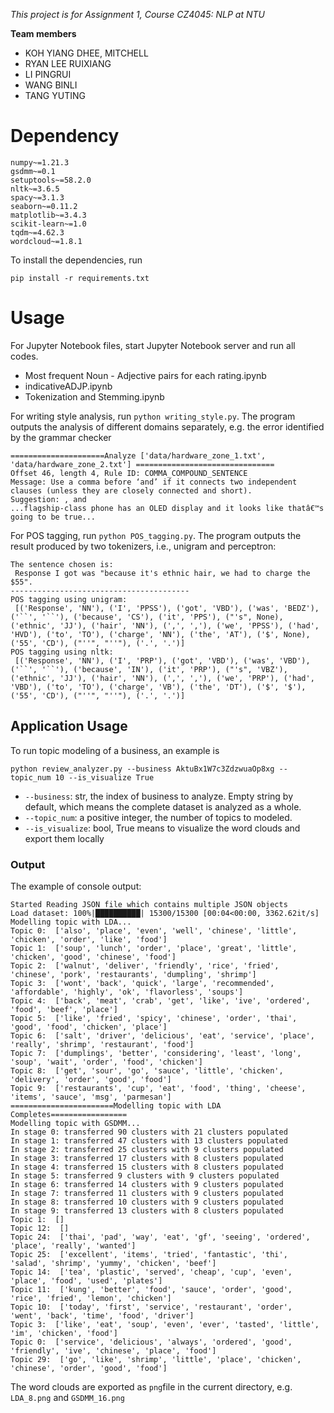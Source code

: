 *This project is for Assignment 1, Course CZ4045: NLP at NTU*

**Team members**
+ KOH YIANG DHEE, MITCHELL
+ RYAN LEE RUIXIANG
+ LI PINGRUI
+ WANG BINLI
+ TANG YUTING

# Dependency 
```
numpy~=1.21.3
gsdmm~=0.1
setuptools~=58.2.0
nltk~=3.6.5
spacy~=3.1.3
seaborn~=0.11.2
matplotlib~=3.4.3
scikit-learn~=1.0
tqdm~=4.62.3
wordcloud~=1.8.1
```

To install the dependencies, run 
```
pip install -r requirements.txt
```
# Usage 
For Jupyter Notebook files, start Jupyter Notebook server and run all codes.
+ Most frequent Noun - Adjective pairs for each rating.ipynb
+ indicativeADJP.ipynb
+ Tokenization and Stemming.ipynb

For writing style analysis, run `python writing_style.py`. The program outputs the analysis of different domains separately, e.g.
the error identified by the grammar checker 
```
=====================Analyze ['data/hardware_zone_1.txt', 'data/hardware_zone_2.txt'] ===============================
Offset 46, length 4, Rule ID: COMMA_COMPOUND_SENTENCE
Message: Use a comma before ‘and’ if it connects two independent clauses (unless they are closely connected and short).
Suggestion: , and
...flagship-class phone has an OLED display and it looks like thatâ€™s going to be true...
```

For POS tagging, run `python POS_tagging.py`. The program outputs the result
produced by two tokenizers, i.e., unigram and perceptron:
```
The sentence chosen is: 
 Response I got was "because it's ethnic hair, we had to charge the $55".
----------------------------------------
POS tagging using unigram: 
 [('Response', 'NN'), ('I', 'PPSS'), ('got', 'VBD'), ('was', 'BEDZ'), ('``', '``'), ('because', 'CS'), ('it', 'PPS'), ("'s", None), ('ethnic', 'JJ'), ('hair', 'NN'), (',', ','), ('we', 'PPSS'), ('had', 'HVD'), ('to', 'TO'), ('charge', 'NN'), ('the', 'AT'), ('$', None), ('55', 'CD'), ("''", "''"), ('.', '.')]
POS tagging using nltk:
 [('Response', 'NN'), ('I', 'PRP'), ('got', 'VBD'), ('was', 'VBD'), ('``', '``'), ('because', 'IN'), ('it', 'PRP'), ("'s", 'VBZ'), ('ethnic', 'JJ'), ('hair', 'NN'), (',', ','), ('we', 'PRP'), ('had', 'VBD'), ('to', 'TO'), ('charge', 'VB'), ('the', 'DT'), ('$', '$'), ('55', 'CD'), ("''", "''"), ('.', '.')]

```


## Application Usage 
To run topic modeling of a business, an example is 
```
python review_analyzer.py --business AktuBx1W7c3ZdzwuaOp8xg --topic_num 10 --is_visualize True
```
+ `--business`: str, the index of business to analyze. Empty string by default, which means 
the complete dataset is analyzed as a whole.
+ `--topic_num`: a positive integer, the number of topics to modeled. 
+ `--is_visualize`: bool, True means to visualize the word clouds and export them locally 
### Output
The example of console output:
```
Started Reading JSON file which contains multiple JSON objects
Load dataset: 100%|██████████| 15300/15300 [00:04<00:00, 3362.62it/s]
Modelling topic with LDA...
Topic 0:  ['also', 'place', 'even', 'well', 'chinese', 'little', 'chicken', 'order', 'like', 'food']
Topic 1:  ['soup', 'lunch', 'order', 'place', 'great', 'little', 'chicken', 'good', 'chinese', 'food']
Topic 2:  ['walnut', 'deliver', 'friendly', 'rice', 'fried', 'chinese', 'pork', 'restaurants', 'dumpling', 'shrimp']
Topic 3:  ['wont', 'back', 'quick', 'large', 'recommended', 'affordable', 'highly', 'ok', 'flavorless', 'soups']
Topic 4:  ['back', 'meat', 'crab', 'get', 'like', 'ive', 'ordered', 'food', 'beef', 'place']
Topic 5:  ['like', 'fried', 'spicy', 'chinese', 'order', 'thai', 'good', 'food', 'chicken', 'place']
Topic 6:  ['salt', 'driver', 'delicious', 'eat', 'service', 'place', 'really', 'shrimp', 'restaurant', 'food']
Topic 7:  ['dumplings', 'better', 'considering', 'least', 'long', 'soup', 'wait', 'order', 'food', 'chicken']
Topic 8:  ['get', 'sour', 'go', 'sauce', 'little', 'chicken', 'delivery', 'order', 'good', 'food']
Topic 9:  ['restaurants', 'cup', 'eat', 'food', 'thing', 'cheese', 'items', 'sauce', 'msg', 'parmesan']
=======================Modelling topic with LDA Completes=================
Modelling topic with GSDMM...
In stage 0: transferred 90 clusters with 21 clusters populated
In stage 1: transferred 47 clusters with 13 clusters populated
In stage 2: transferred 25 clusters with 9 clusters populated
In stage 3: transferred 17 clusters with 8 clusters populated
In stage 4: transferred 15 clusters with 8 clusters populated
In stage 5: transferred 9 clusters with 9 clusters populated
In stage 6: transferred 14 clusters with 9 clusters populated
In stage 7: transferred 11 clusters with 9 clusters populated
In stage 8: transferred 10 clusters with 9 clusters populated
In stage 9: transferred 13 clusters with 8 clusters populated
Topic 1:  []
Topic 12:  []
Topic 24:  ['thai', 'pad', 'way', 'eat', 'gf', 'seeing', 'ordered', 'place', 'really', 'wanted']
Topic 25:  ['excellent', 'items', 'tried', 'fantastic', 'thi', 'salad', 'shrimp', 'yummy', 'chicken', 'beef']
Topic 14:  ['tea', 'plastic', 'served', 'cheap', 'cup', 'even', 'place', 'food', 'used', 'plates']
Topic 11:  ['kung', 'better', 'food', 'sauce', 'order', 'good', 'rice', 'fried', 'lemon', 'chicken']
Topic 10:  ['today', 'first', 'service', 'restaurant', 'order', 'went', 'back', 'time', 'food', 'driver']
Topic 3:  ['like', 'eat', 'soup', 'even', 'ever', 'tasted', 'little', 'im', 'chicken', 'food']
Topic 0:  ['service', 'delicious', 'always', 'ordered', 'good', 'friendly', 'ive', 'chinese', 'place', 'food']
Topic 29:  ['go', 'like', 'shrimp', 'little', 'place', 'chicken', 'chinese', 'order', 'good', 'food']
```

The word clouds are exported as `png`file in the current directory, e.g. 
`LDA_8.png` and `GSDMM_16.png`